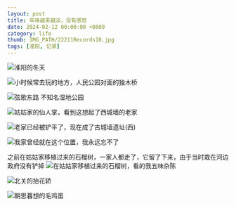 ```yaml
---
layout: post
title: 年味越来越淡，没有感觉
date: 2024-02-12 00:00:00 +0800
category: life
thumb: IMG_PATH/22211Records10.jpg
tags: [淮阳, 记录]
---
```



![淮阳的冬天][p1]

![小时候常去玩的地方，人民公园对面的独木桥][p2]

![弦歌东路 不知名湿地公园][p3]

![姑姑家的仙人掌，看到这想起了西城墙的老家][p4]

![老家已经被铲平了，现在成了古城墙遗址(西)][p5]

![我家曾经就在这个位置，我永远忘不了][p6]

之前在姑姑家移植过来的石榴树，一家人都走了，它留了下来，由于当时栽在河边政府没有铲掉
![在姑姑家移植过来的石榴树，看的我五味杂陈][p7]

![北关的抬花轿][p8]

![朝思暮想的毛鸡蛋][p9]


[p1]: https://cos.lhasa.icu/assets/article/22211Records4.jpg_640
[p2]: https://cos.lhasa.icu/assets/article/22211Records9.jpg_640
[p3]: https://cos.lhasa.icu/assets/article/22211Records6.jpg_640
[p4]: https://cos.lhasa.icu/assets/article/22211Records10.jpg_640
[p5]: https://cos.lhasa.icu/assets/article/22211Records1.jpg_640
[p6]: https://cos.lhasa.icu/assets/article/22211Records7.jpg_640
[p7]: https://cos.lhasa.icu/assets/article/22211Records8.jpg
[p8]: https://cos.lhasa.icu/assets/article/22211Records2.jpg_640
[p9]: https://cos.lhasa.icu/assets/article/22211Records5.jpg_640